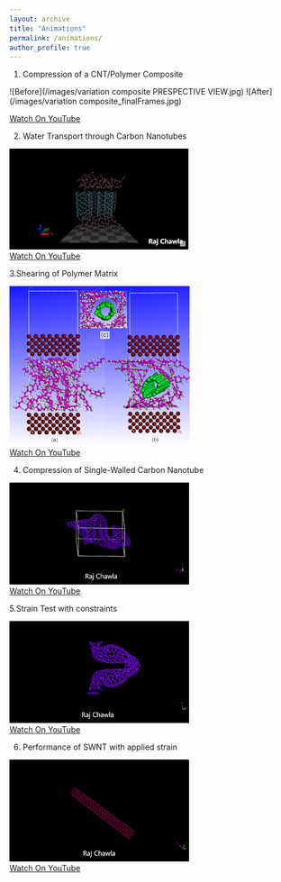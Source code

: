 ```yaml
---
layout: archive
title: "Animations"
permalink: /animations/
author_profile: true
---
```

1. Compression of a CNT/Polymer Composite   

![Before](/images/variation composite PRESPECTIVE VIEW.jpg) ![After](/images/variation composite_finalFrames.jpg)

[Watch On YouTube](https://www.youtube.com/watch?v=nlq4OgAtXxM)

2. Water Transport through Carbon Nanotubes    

![Atomistic Model](/images/water.png)            
[Watch On YouTube](https://www.youtube.com/watch?v=8WWSAHZXQ4s&t=14s)

3.Shearing of Polymer Matrix   

![Atomistic Model](/images/layer3.png)            
[Watch On YouTube](https://www.youtube.com/watch?v=jrx0qbBkBKo)

4. Compression of Single-Walled Carbon Nanotube  

  ![Atomistic Model](/images/deform.png)            
[Watch On YouTube](https://www.youtube.com/watch?v=VcdsdEBQ9mQ&list=PL6RlDm_oCECFI8fXLTNb6Hscov9MnQT6l&index=4)

5.Strain Test with constraints 


![Atomistic Model](/images/deformpbc.png)            
[Watch On YouTube](https://www.youtube.com/watch?v=OOFO2h5IVRc&index=6&list=PL6RlDm_oCECFI8fXLTNb6Hscov9MnQT6l)

6.  Performance of SWNT with applied strain

![Atomistic Model](/images/vibration.png)            
[Watch On YouTube](https://www.youtube.com/watch?v=oayyf3hE1Jo&list=PL6RlDm_oCECFI8fXLTNb6Hscov9MnQT6l&index=5)

